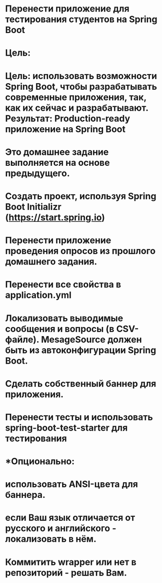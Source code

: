 # Перенести приложение для тестирования студентов на Spring Boot
#  
# Цель:
# Цель: использовать возможности Spring Boot, чтобы разрабатывать современные приложения, так, как их сейчас и разрабатывают. Результат: Production-ready приложение на Spring Boot
#  
# Это домашнее задание выполняется на основе предыдущего.
#  
# Создать проект, используя Spring Boot Initializr (https://start.spring.io)
# Перенести приложение проведения опросов из прошлого домашнего задания.
# Перенести все свойства в application.yml
# Локализовать выводимые сообщения и вопросы (в CSV-файле). MesageSource должен быть из автоконфигурации Spring Boot.
# Сделать собственный баннер для приложения.
# Перенести тесты и использовать spring-boot-test-starter для тестирования
# *Опционально:
# использовать ANSI-цвета для баннера.
# если Ваш язык отличается от русского и английского - локализовать в нём.
# Коммитить wrapper или нет в репозиторий - решать Вам.